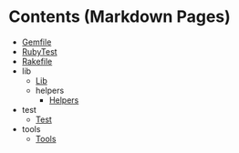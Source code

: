 # Contents (Markdown Pages)

   - [Gemfile](./Gemfile.md)
   - [RubyTest](./README.md)
   - [Rakefile](./Rakefile.md)
   - lib
     - [Lib](./lib/Lib.md)
     - helpers
       - [Helpers](./lib/helpers/helpers.md)
   - test
     - [Test](./test/Test.md)
   - tools
     - [Tools](./tools/Tools.md)
